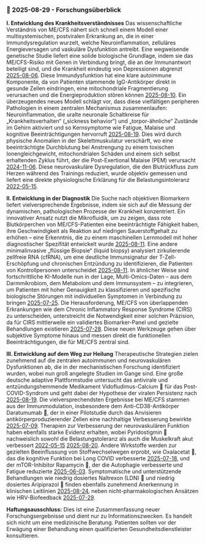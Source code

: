 ### 🎯 2025-08-29 - Forschungsüberblick

**I. Entwicklung des Krankheitsverständnisses**
Das wissenschaftliche Verständnis von ME/CFS nähert sich schnell einem Modell einer multisystemischen, postviralen Erkrankung an, die in einer Immundysregulation wurzelt, welche Neuroinflammation, zelluläres Energieversagen und vaskuläre Dysfunktion antreibt. Eine wegweisende genetische Studie liefert eine solide biologische Grundlage, indem sie das ME/CFS-Risiko mit Genen in Verbindung bringt, die an der Immunantwort beteiligt sind, und die Krankheit eindeutig von Depressionen abgrenzt [2025-08-06](#2025-08-06-erste-ergebnisse-der-genomweiten-assoziationsstudie-von-myalgischer-enzephalomyelitischronic-fatigue-syndrome-decodeme). Diese Immundysfunktion hat eine klare autoimmune Komponente, da von Patienten stammende IgG-Antikörper direkt in gesunde Zellen eindringen, eine mitochondriale Fragmentierung verursachen und die Energieproduktion stören können [2025-08-10](#2025-08-10-von-mecfs--und-pasc-patienten-stammende-immunglobulinkomplexe-st%C3%B6ren-die-mitochondrienfunktion-und-ver%C3%A4ndern-die-aussch%C3%BCttung-von-entz%C3%BCndungsmarkern). Ein überzeugendes neues Modell schlägt vor, dass diese vielfältigen peripheren Pathologien in einem zentralen Mechanismus zusammenlaufen: Neuroinflammation, die uralte neuronale Schaltkreise für „Krankheitsverhalten“ („sickness behavior“) und „torpor-ähnliche“ Zustände im Gehirn aktiviert und so Kernsymptome wie Fatigue, Malaise und kognitive Beeinträchtigungen hervorruft [2025-08-19](#2025-08-19-ursachen-der-symptome-und-symptompersistenz-bei-long-covid-und-myalgischer-enzephalomyelitischronischem-fatigue-syndrom). Dies wird durch physische Anomalien in der Skelettmuskulatur verschärft, wo eine beeinträchtigte Durchblutung bei Anstrengung zu einem toxischen Ionengleichgewicht, mitochondrialen Schäden und einem sich selbst erhaltenden Zyklus führt, der die Post-Exertional Malaise (PEM) verursacht [2024-11-06](#2024-11-06-zentrale-pathophysiologische-rolle-von-st%C3%B6rungen-der-skelettmuskulatur-bei-post-covid-und-myalgischer-enzephalomyelitischronic-fatigue-syndrome-mecfs-gesammelte-belege). Diese neurovaskuläre Dysregulation, die den Blutrückfluss zum Herzen während des Trainings reduziert, wurde objektiv gemessen und liefert eine direkte physiologische Erklärung für die Belastungsintoleranz [2022-05-15](#2022-05-15-akute-wirkung-von-pyridostigmin-bei-belastungsintoleranz-bei-myalgischer-enzephalomyelitischronischem-fatigue-syndrom-mecfs-eine-randomisierte-placebokontrollierte-klinische-studie).

**II. Entwicklung in der Diagnostik**
Die Suche nach objektiven Biomarkern liefert vielversprechende Ergebnisse, indem sie sich auf die Messung der dynamischen, pathologischen Prozesse der Krankheit konzentriert. Ein innovativer Ansatz nutzt die Mikrofluidik, um zu zeigen, dass rote Blutkörperchen von ME/CFS-Patienten eine beeinträchtigte Fähigkeit haben, ihre Geschwindigkeit als Reaktion auf niedrigen Sauerstoffgehalt zu erhöhen – eine Erkenntnis, die zu einem maschinellen Lernmodell mit hoher diagnostischer Spezifität entwickelt wurde [2025-08-11](#2025-08-11-mikrofluidische-untersuchung-der-po_2-regulierten-kapillargeschwindigkeit-von-roten-blutk%C3%B6rperchen-bei-mecfs). Eine andere minimalinvasive „flüssige Biopsie“ (liquid biopsy) analysiert zirkulierende zellfreie RNA (cfRNA), um eine deutliche Immunsignatur der T-Zell-Erschöpfung und chronischen Entzündung zu identifizieren, die Patienten von Kontrollpersonen unterscheidet [2025-08-11](#2025-08-11-charakterisierung-und-diagnose-von-myalgischer-enzephalomyelitischronischem-fatigue-syndrom-durch-signaturen-zirkulierender-zellfreier-rna). In ähnlicher Weise sind fortschrittliche KI-Modelle nun in der Lage, Multi-Omics-Daten – aus dem Darmmikrobiom, dem Metabolom und dem Immunsystem – zu integrieren, um Patienten mit hoher Genauigkeit zu klassifizieren und spezifische biologische Störungen mit individuellen Symptomen in Verbindung zu bringen [2025-07-25](#2025-07-25-ki-gesteuerte-multi-omics-modellierung-der-myalgischen-enzephalomyelitisdes-chronischen-fatigue-syndroms). Die Herausforderung, ME/CFS von überlappenden Erkrankungen wie dem Chronic Inflammatory Response Syndrome (CIRS) zu unterscheiden, unterstreicht die Notwendigkeit einer solchen Präzision, da für CIRS mittlerweile ein validiertes Biomarker-Panel und gezielte Behandlungen existieren [2025-07-28](#2025-07-28-biomarker-im-wandel-von-der-visuellen-kontrastempfindlichkeit-zur-transkriptomik-bei-der-unterscheidung-von-chronic-inflammatory-response-syndrome-und-myalgic-encephalomyelitischronic-fatigue-syndrome). Diese neuen Werkzeuge gehen über subjektive Symptome hinaus und messen direkt die funktionellen Beeinträchtigungen, die für ME/CFS zentral sind.

**III. Entwicklung auf dem Weg zur Heilung**
Therapeutische Strategien zielen zunehmend auf die zentralen autoimmunen und neurovaskulären Dysfunktionen ab, die in der mechanistischen Forschung identifiziert wurden, wobei nun groß angelegte Studien im Gange sind. Eine große deutsche adaptive Plattformstudie untersucht das antivirale und entzündungshemmende Medikament Vidofludimus-Calcium 💊 für das Post-COVID-Syndrom und geht dabei der Hypothese der viralen Persistenz nach [2025-08-19](#2025-08-19-randomisierte-adaptive-bewertung-von-behandlungen-des-post-covid-syndroms-rapid-ein-studienprotokoll-f%C3%BCr-eine-multizentrische-randomisierte-kontrollierte-adaptive-plattformstudie-zu-behandlungsoptionen-f%C3%BCr-das-post-covid-syndrom-pcs-bez%C3%BCglich-der-k%C3%B6rperlichen-funktionsf%C3%A4higkeit-von-patienten-einschlie%C3%9Flich-des-ersten-interventionsspezifischen-anhangs-rapid_revive-reduzierung-der-entz%C3%BCndungsaktivit%C3%A4t-bei-patienten-mit-pcs). Die vielversprechendsten Ergebnisse bei ME/CFS stammen aus der Immunmodulation, insbesondere dem Anti-CD38-Antikörper Daratumumab 💊, der in einer Pilotstudie durch das Anvisieren antikörperproduzierender Zellen eine nachhaltige Verbesserung bewirkte [2025-07-09](#2025-07-09-targeting-von-plasmazellen-mit-dem-anti-cd38-antik%C3%B6rper-daratumumab-bei-myalgischer-enzephalomyelitischronischem-fatigue-syndrom--eine-klinische-pilotstudie). Therapien zur Verbesserung der neurovaskulären Funktion haben ebenfalls starke Evidenz erhalten, wobei Pyridostigmin 💊 nachweislich sowohl die Belastungstoleranz als auch die Muskelkraft akut verbessert [2022-05-15](#2022-05-15-akute-wirkung-von-pyridostigmin-bei-belastungsintoleranz-bei-myalgischer-enzephalomyelitischronischem-fatigue-syndrom-mecfs-eine-randomisierte-placebokontrollierte-klinische-studie) [2025-08-20](#2025-08-20-pyridostigmin-verbessert-die-handgriffst%C3%A4rke-bei-patienten-mit-myalgischer-enzephalomyelitischronischem-fatigue-syndrom). Andere Wirkstoffe werden zur gezielten Beeinflussung von Stoffwechselwegen erprobt, wie Oxalacetat 💊, das die kognitive Funktion bei Long COVID verbesserte [2025-07-18](#2025-07-18-regain-eine-randomisierte-kontrollierte-klinische-studie-mit-oxalacetat-zur-verbesserung-der-symptome-von-long-covid), und der mTOR-Inhibitor Rapamycin 💊, der die Autophagie verbesserte und Fatigue reduzierte [2025-06-03](#2025-06-03-niedrig-dosiertes-rapamycin-lindert-klinische-symptome-von-fatigue-und-pem-bei-mecfs-patienten-durch-verbesserung-der-autophagie). Symptomatische und unterstützende Behandlungen wie niedrig dosiertes Naltrexon (LDN) 💊 und niedrig dosiertes Aripiprazol 💊 finden ebenfalls zunehmend Anerkennung in klinischen Leitlinien [2025-08-24](#2025-08-24-praxisleitfaden-myalgische-enzephalomyelitis--chronisches-fatigue-syndrom-mecfs), neben nicht-pharmakologischen Ansätzen wie HRV-Biofeedback [2025-07-29](#2025-07-29-die-anwendung-von-herzfrequenzvariabilit%C3%A4ts-biofeedback-hrv-bf-als-begleitende-intervention-beim-chronischen-fatigue-syndrom-cfsme-bei-long-covid-ergebnisse-einer-kontrollierten-phase-ii-machbarkeitsstudie).

**Haftungsausschluss:** Dies ist eine Zusammenfassung neuer Forschungsergebnisse und dient nur zu Informationszwecken. Es handelt sich nicht um eine medizinische Beratung. Patienten sollten vor der Erwägung einer Behandlung einen qualifizierten Gesundheitsdienstleister konsultieren.
